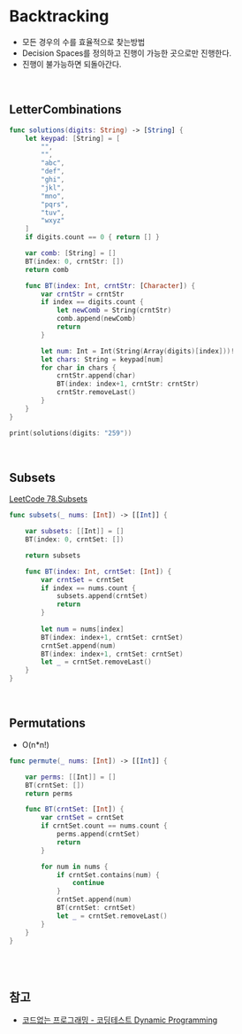 # Backtracking

- 모든 경우의 수를 효율적으로 찾는방법
- Decision Spaces를 정의하고 진행이 가능한 곳으로만 진행한다.
- 진행이 불가능하면 되돌아간다.

<br>

## LetterCombinations

```swift
func solutions(digits: String) -> [String] {
    let keypad: [String] = [
        "",
        "",
        "abc",
        "def",
        "ghi",
        "jkl",
        "mno",
        "pqrs",
        "tuv",
        "wxyz"
    ]
    if digits.count == 0 { return [] }

    var comb: [String] = []
    BT(index: 0, crntStr: [])
    return comb

    func BT(index: Int, crntStr: [Character]) { 
        var crntStr = crntStr
        if index == digits.count { 
            let newComb = String(crntStr)
            comb.append(newComb)
            return
        }

        let num: Int = Int(String(Array(digits)[index]))!
        let chars: String = keypad[num]
        for char in chars { 
            crntStr.append(char)
            BT(index: index+1, crntStr: crntStr)
            crntStr.removeLast()
        }
    }
}

print(solutions(digits: "259"))
```

<br>

## Subsets
[LeetCode 78.Subsets](https://leetcode.com/problems/subsets/)

```swift
func subsets(_ nums: [Int]) -> [[Int]] {

    var subsets: [[Int]] = []
    BT(index: 0, crntSet: [])

    return subsets

    func BT(index: Int, crntSet: [Int]) {
        var crntSet = crntSet
        if index == nums.count { 
            subsets.append(crntSet)
            return
        }
        
        let num = nums[index]
        BT(index: index+1, crntSet: crntSet)
        crntSet.append(num)
        BT(index: index+1, crntSet: crntSet)
        let _ = crntSet.removeLast()
    }
}
```

<br>

## Permutations
- O(n*n!)

```swift
func permute(_ nums: [Int]) -> [[Int]] {

    var perms: [[Int]] = []
    BT(crntSet: [])
    return perms

    func BT(crntSet: [Int]) { 
        var crntSet = crntSet
        if crntSet.count == nums.count { 
            perms.append(crntSet)
            return
        }

        for num in nums { 
            if crntSet.contains(num) {
                continue
            }
            crntSet.append(num)
            BT(crntSet: crntSet)
            let _ = crntSet.removeLast()
        }
    }
}
```

<br>
<br>

## 참고 

- [코드없는 프로그래밍 - 코딩테스트 Dynamic Programming](https://www.youtube.com/playlist?list=PLDV-cCQnUlIa0owhTLK-VT994Qh6XTy4v) 